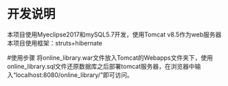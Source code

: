 # 开发说明
本项目使用Myeclipse2017和mySQL5.7开发，使用Tomcat v8.5作为web服务器
本项目使用框架：struts+hibernate

#使用步骤
将online_library.war文件放入Tomcat的Webapps文件夹下，使用online_library.sql文件还原数据库之后部署tomcat服务器，在浏览器中输入“localhost:8080/online_library/”即可访问。